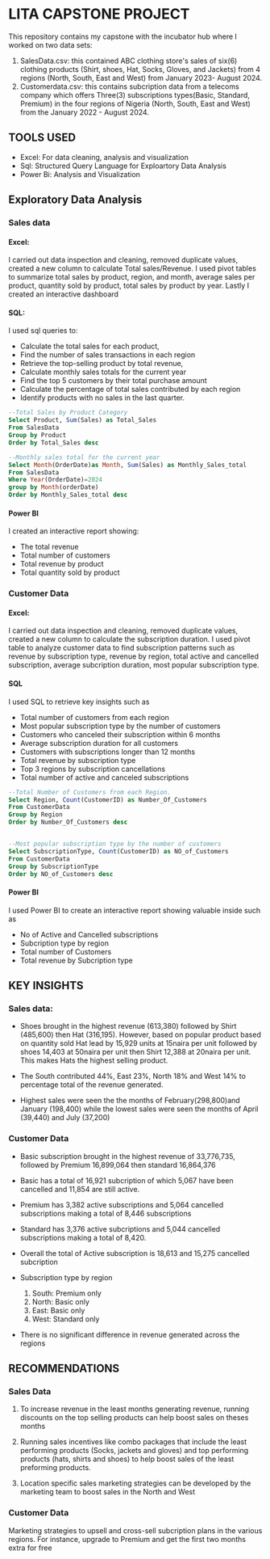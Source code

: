 # LITA CAPSTONE PROJECT 

This repository contains my capstone with the incubator hub where I worked on two data sets:
1. SalesData.csv: this contained ABC clothing store's sales of six(6) clothing products (Shirt, shoes, Hat, Socks, Gloves, and Jackets) from 4 regions (North, South, East and West) from January 2023- August 2024.
2. Customerdata.csv: this contains subcription data from a telecoms company which offers Three(3) subscriptions types(Basic, Standard, Premium) in the four regions of Nigeria (North, South, East and West) from the January 2022 - August 2024. 

## TOOLS USED
- Excel: For data cleaning, analysis and visualization 
- Sql: Structured Query Language for Exploartory Data Analysis
- Power Bi: Analysis and Visualization 



## Exploratory Data Analysis
### Sales data
#### Excel: 
I carried out data inspection and cleaning, removed duplicate values, created a new column to calculate Total sales/Revenue.
I used pivot tables to summarize total sales by product, region, and month, average sales per product, quantity sold by product, total sales by product by year.
Lastly I created an interactive dashboard 

#### SQL:
I used sql queries to:
- Calculate the total sales for each product,  
- Find the number of sales transactions in each region
- Retrieve the top-selling product by total revenue,
- Calculate monthly sales totals for the current year
- Find the top 5 customers by their total purchase amount
- Calculate the percentage of total sales contributed by each region
- Identify products with no sales in the last quarter. 


```SQL CODES
--Total Sales by Product Category
Select Product, Sum(Sales) as Total_Sales
From SalesData
Group by Product
Order by Total_Sales desc

--Monthly sales total for the current year
Select Month(OrderDate)as Month, Sum(Sales) as Monthly_Sales_total
From SalesData
Where Year(OrderDate)=2024
group by Month(orderDate)
Order by Monthly_Sales_total desc
```

#### Power BI 
I created an interactive report showing:
- The total revenue
- Total number of customers
- Total revenue by product
- Total quantity sold by product 

### Customer Data
#### Excel: 
I carried out data inspection and cleaning, removed duplicate values, created a new column to calculate the subscription duration.
I used pivot table to analyze customer data to find subscription patterns such as revenue by subscription type, 
revenue by region, total active and cancelled subscription, average subcription duration, most popular subscription type. 

#### SQL
I used SQL to retrieve key insights such as 
- Total number of customers from each region
- Most popular subscription type by the number of customers
- Customers who canceled their subscription within 6 months
- Average subscription duration for all customers
- Customers with subscriptions longer than 12 months
- Total revenue by subscription type
- Top 3 regions by subscription cancellations
- Total number of active and canceled subscriptions 

```SQL CODES
--Total Number of Customers from each Region.
Select Region, Count(CustomerID) as Number_Of_Customers
From CustomerData
Group by Region
Order by Number_Of_Customers desc


--Most popular subscription type by the number of customers
Select SubscriptionType, Count(CustomerID) as NO_of_Customers
From CustomerData
Group by SubscriptionType
Order by NO_of_Customers desc
```


#### Power BI
I used Power BI to create an interactive report showing valuable inside such as
- No of Active and Cancelled subscriptions
- Subcription type by region
- Total number of Customers
- Total revenue by Subcription type


## KEY INSIGHTS
### Sales data:
- Shoes brought in the highest revenue (613,380) followed by Shirt (485,600) then Hat (316,195). However, based on popular product based on quantity sold Hat lead by 15,929 units at 15naira per unit followed by shoes 14,403 at 50naira per unit then Shirt 12,388 at 20naira per unit.
This makes Hats the highest selling product. 

- The South contributed 44%, East 23%, North 18% and West 14% to percentage total of the revenue generated. 

- Highest sales were seen the the months of February(298,800)and January (198,400) while the lowest sales were seen the months of April (39,440) and July (37,200) 

### Customer Data 

- Basic subscription brought in the highest revenue of 33,776,735, followed by Premium 16,899,064 then standard 16,864,376 

- Basic has a total of 16,921 subcription of which 5,067 have been cancelled and 11,854 are still active.
- Premium has  3,382 active subscriptions and 5,064 cancelled subscriptions making a total of 8,446 subscriptions 
- Standard has 3,376 active subcriptions and 5,044 cancelled subscriptions making a total of 8,420.
- Overall the total of Active subscription is 18,613 and 15,275 cancelled subcription 

- Subscription type by region
  1. South: Premium only
  2. North: Basic only
  3. East: Basic only
  4. West: Standard only 
- There is no significant difference in revenue generated across the regions 

## RECOMMENDATIONS
### Sales Data
1. To increase revenue in the least months generating revenue, running discounts on the top selling products can help boost sales on theses months 

2. Running sales incentives like combo packages that include the least performing products (Socks, jackets and gloves) and top performing products (hats, shirts and shoes) to help boost sales of the least preforming products. 

3. Location specific sales marketing strategies can be developed by the marketing team to boost sales in the North and West 

### Customer Data
Marketing strategies to upsell and cross-sell subcription plans in the various regions. For instance, upgrade to Premium and get the first two months extra for free
